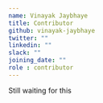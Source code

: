 ```yaml
---
name: Vinayak Jaybhaye
title: Contributor
github: vinayak-jaybhaye
twitter: ""
linkedin: ""
slack: ""
joining_date: ""
role : contributor
---
```


Still waiting for this

